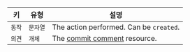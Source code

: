 | 키    | 유형    | 설명                                                                         |
| ---- | ----- | -------------------------------------------------------------------------- |
| `동작` | `문자열` | The action performed. Can be `created`.                                    |
| `의견` | `개체`  | The [commit comment](/rest/reference/repos#get-a-commit-comment) resource. |
